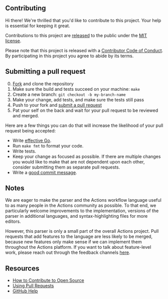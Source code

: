 ## Contributing

[fork]: https://github.com/wvell/workflow-parser/fork
[pr]: https://github.com/github/workflow-parser/compare
[code-of-conduct]: CODE_OF_CONDUCT.md
[effective-go]: https://golang.org/doc/effective_go.html
[actions]: https://developer.github.com/actions/

Hi there! We're thrilled that you'd like to contribute to this project. Your help is essential for keeping it great.

Contributions to this project are [released](https://help.github.com/articles/github-terms-of-service/#6-contributions-under-repository-license) to the public under the [MIT license](LICENSE.md).

Please note that this project is released with a [Contributor Code of Conduct][code-of-conduct]. By participating in this project you agree to abide by its terms.

## Submitting a pull request

0. [Fork][fork] and clone the repository
0. Make sure the build and tests succeed on your machine: `make`
0. Create a new branch: `git checkout -b my-branch-name`
0. Make your change, add tests, and make sure the tests still pass
0. Push to your fork and [submit a pull request][pr]
0. Pat your self on the back and wait for your pull request to be reviewed and merged.

Here are a few things you can do that will increase the likelihood of your pull request being accepted:

- Write [effective Go][effective-go].
- Run `make fmt` to format your code.
- Write tests.
- Keep your change as focused as possible. If there are multiple changes you would like to make that are not dependent upon each other, consider submitting them as separate pull requests.
- Write a [good commit message](http://tbaggery.com/2008/04/19/a-note-about-git-commit-messages.html).

## Notes

We are eager to make the parser and the Actions workflow language useful to as many people in the Actions community as possible. To that end, we particularly welcome improvements to the implementation, versions of the parser in additional languages, and syntax-highlighting files for more editors.

However, this parser is only a small part of the overall Actions project. Pull requests that add features to the language are less likely to be merged, because new features only make sense if we can implement them throughout the Actions platform. If you want to talk about feature-level work, please reach out through the feedback channels [here][actions].

## Resources

- [How to Contribute to Open Source](https://opensource.guide/how-to-contribute/)
- [Using Pull Requests](https://help.github.com/articles/about-pull-requests/)
- [GitHub Help](https://help.github.com)


